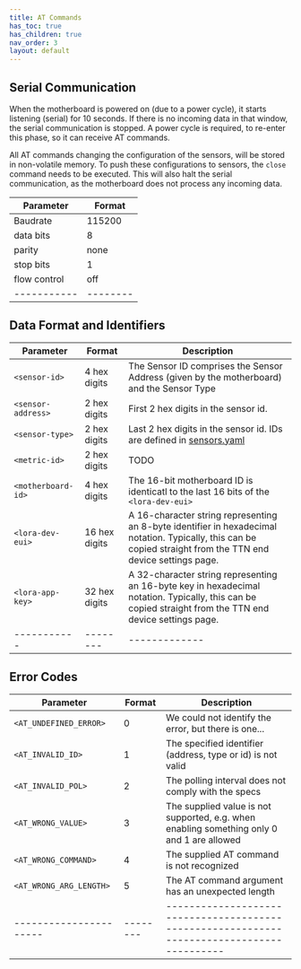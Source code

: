 ```yaml
---
title: AT Commands
has_toc: true
has_children: true
nav_order: 3
layout: default
---
```



## Serial Communication

When the motherboard is powered on (due to a power cycle), it starts listening (serial) for 10 seconds.
If there is no incoming data in that window, the serial communication is stopped.
A power cycle is required, to re-enter this phase, so it can receive AT commands.

All AT commands changing the configuration of the sensors, will be stored in non-volatile memory.
To push these configurations to sensors, the `close` command needs to be executed.
This will also halt the serial communication, as the motherboard does not process any incoming data.

| Parameter    | Format |
| ------------ | ------ |
| Baudrate     | 115200 |
| data bits    | 8      |
| parity       | none   |
| stop bits    | 1      |
| flow control | off    |
|-----------|--------|-------------|




## Data Format and Identifiers

| Parameter | Format | Description |
|-----------|--------|-------------|
| `<sensor-id>` | 4 hex digits | The Sensor ID comprises the Sensor Address (given by the motherboard) and the Sensor Type |
| `<sensor-address>` | 2 hex digits | First 2 hex digits in the sensor id. |
| `<sensor-type>` | 2 hex digits | Last 2 hex digits in the sensor id. IDs are defined in [sensors.yaml](https://github.com/dramco-iwast/sensor-description-files/blob/master/sensors.yaml) |
| `<metric-id>` | 2 hex digits | TODO |
| `<motherboard-id>` | 4 hex digits | The 16-bit motherboard ID is identicatl to the last 16 bits of the `<lora-dev-eui>` |
| `<lora-dev-eui>` | 16 hex digits | A 16-character string representing an 8-byte identifier in hexadecimal notation. Typically, this can be copied straight from the TTN end device settings page. |
| `<lora-app-key>` | 32 hex digits | A 32-character string representing an 16-byte key in hexadecimal notation. Typically, this can be copied straight from the TTN end device settings page. |
|-----------|--------|-------------|


## Error Codes

| Parameter              | Format   | Description                                                                                |
| ---------------------- | -------- | ------------------------------------------------------------------------------------------ |
| `<AT_UNDEFINED_ERROR>` | 0        | We could not identify the error, but there is one...                                       |
| `<AT_INVALID_ID>`      | 1        | The specified identifier (address, type or id) is not valid                                |
| `<AT_INVALID_POL>`     | 2        | The polling interval does not comply with the specs                                        |
| `<AT_WRONG_VALUE>`     | 3        | The supplied value is not supported, e.g. when enabling something only 0 and 1 are allowed |
| `<AT_WRONG_COMMAND>`   | 4        | The supplied AT command is not recognized                                                  |
| `<AT_WRONG_ARG_LENGTH>`| 5        | The AT command argument has an unexpected length                                           |
| ---------------------- | -------- | ------------------------------------------------------------------------------------------ |



